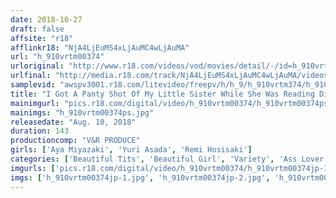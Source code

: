 ```yaml
---
date: 2018-10-27
draft: false
affsite: "r18"
afflinkr18: "NjA4LjEuMS4xLjAuMC4wLjAuMA"
url: "h_910vrtm00374"
urloriginal: "http://www.r18.com/videos/vod/movies/detail/-/id=h_910vrtm00374"
urlfinal: "http://media.r18.com/track/NjA4LjEuMS4xLjAuMC4wLjAuMA/videos/vod/movies/detail/-/id=h_910vrtm00374"
samplevid: "awspv3001.r18.com/litevideo/freepv/h/h_9/h_910vrtm374/h_910vrtm374_dmb_w.mp4"
title: "I Got A Panty Shot Of My Little Sister While She Was Reading Dirty Manga, And I Could See Her Trickling Pussy Juice... When I Teased Her With My Dick She Got Excited And We Both Engaged In Mutual Masturbation! Then It Got Too Hot And Heavy So She Used The Positions She Learned In Her Manga And Hit Me With Some Dirty Talk And Creampie Sex! 2"
mainimgurl: "pics.r18.com/digital/video/h_910vrtm00374/h_910vrtm00374ps.jpg"
mainimgs: "h_910vrtm00374ps.jpg"
releasedate: "Aug. 10, 2018"
duration: 143
productioncomp: "V&R PRODUCE"
girls: ['Aya Miyazaki', 'Yuri Asada', 'Remi Hosisaki']
categories: ['Beautiful Tits', 'Beautiful Girl', 'Variety', 'Ass Lover', 'Sister', 'Creampie', 'Masturbation', 'Hi-Def']
imgurls: ['pics.r18.com/digital/video/h_910vrtm00374/h_910vrtm00374jp-1.jpg', 'pics.r18.com/digital/video/h_910vrtm00374/h_910vrtm00374jp-2.jpg', 'pics.r18.com/digital/video/h_910vrtm00374/h_910vrtm00374jp-3.jpg', 'pics.r18.com/digital/video/h_910vrtm00374/h_910vrtm00374jp-4.jpg', 'pics.r18.com/digital/video/h_910vrtm00374/h_910vrtm00374jp-5.jpg', 'pics.r18.com/digital/video/h_910vrtm00374/h_910vrtm00374jp-6.jpg', 'pics.r18.com/digital/video/h_910vrtm00374/h_910vrtm00374jp-7.jpg', 'pics.r18.com/digital/video/h_910vrtm00374/h_910vrtm00374jp-8.jpg', 'pics.r18.com/digital/video/h_910vrtm00374/h_910vrtm00374jp-9.jpg', 'pics.r18.com/digital/video/h_910vrtm00374/h_910vrtm00374jp-10.jpg', 'pics.r18.com/digital/video/h_910vrtm00374/h_910vrtm00374jp-11.jpg', 'pics.r18.com/digital/video/h_910vrtm00374/h_910vrtm00374jp-12.jpg', 'pics.r18.com/digital/video/h_910vrtm00374/h_910vrtm00374jp-13.jpg', 'pics.r18.com/digital/video/h_910vrtm00374/h_910vrtm00374jp-14.jpg', 'pics.r18.com/digital/video/h_910vrtm00374/h_910vrtm00374jp-15.jpg', 'pics.r18.com/digital/video/h_910vrtm00374/h_910vrtm00374jp-16.jpg', 'pics.r18.com/digital/video/h_910vrtm00374/h_910vrtm00374jp-17.jpg', 'pics.r18.com/digital/video/h_910vrtm00374/h_910vrtm00374jp-18.jpg', 'pics.r18.com/digital/video/h_910vrtm00374/h_910vrtm00374jp-19.jpg', 'pics.r18.com/digital/video/h_910vrtm00374/h_910vrtm00374jp-20.jpg']
imgs: ['h_910vrtm00374jp-1.jpg', 'h_910vrtm00374jp-2.jpg', 'h_910vrtm00374jp-3.jpg', 'h_910vrtm00374jp-4.jpg', 'h_910vrtm00374jp-5.jpg', 'h_910vrtm00374jp-6.jpg', 'h_910vrtm00374jp-7.jpg', 'h_910vrtm00374jp-8.jpg', 'h_910vrtm00374jp-9.jpg', 'h_910vrtm00374jp-10.jpg', 'h_910vrtm00374jp-11.jpg', 'h_910vrtm00374jp-12.jpg', 'h_910vrtm00374jp-13.jpg', 'h_910vrtm00374jp-14.jpg', 'h_910vrtm00374jp-15.jpg', 'h_910vrtm00374jp-16.jpg', 'h_910vrtm00374jp-17.jpg', 'h_910vrtm00374jp-18.jpg', 'h_910vrtm00374jp-19.jpg', 'h_910vrtm00374jp-20.jpg']
---
```


